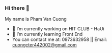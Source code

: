 ### Hi there 👋 
My name is Pham Van Cuong 


- 🔭 I’m currently working on HIT CLUB - HaUi
- 🌱 I’m currently learning Front End
- You can contact me at: 0973632958 || Email: cuongcter442002@gmail.com 
